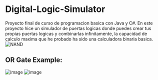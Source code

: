 # Digital-Logic-Simulator
Proyecto final de curso de programacion basica con Java y C#.
En este proyecto hice un simulador de puertas logicas donde puedes crear tus propias puertas logicas y combinarlas infinitamente, la capacidad de calculo maxima que he probado ha sido una calculadora binaria basica.
![NAND](https://github.com/user-attachments/assets/ea3928d7-1057-4b24-addd-f4c33465183d)

## OR Gate Example:
![image](https://github.com/user-attachments/assets/cb853281-26e7-4177-b0c5-9337a082face)
![image](https://github.com/user-attachments/assets/560d9e83-e35a-47db-ad06-62d16c1ce673)
